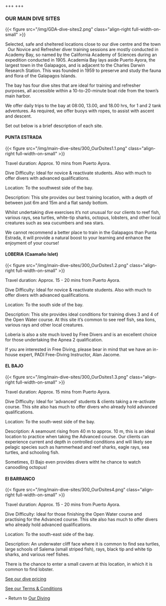 +++
+++

### OUR MAIN DIVE SITES

{{< figure src="/img/GDA-dive-sites2.png" class="align-right full-width-on-small" >}}

<span class="strapline">Selected, safe and sheltered locations close to our dive centre and the town</span>
 
Our Novice and Refresher diver training sessions are mostly conducted in Academy Bay, so named by the California Academy of Sciences during an expedition conducted in 1905.  Academia Bay lays aside Puerto Ayora, the largest town in the Galapagos, and is adjacent to the Charles Darwin Research Station.  This was founded in 1959 to preserve and study the fauna and flora of the Galapagos Islands.

The bay has four dive sites that are ideal for training and refresher purposes, all accessible within a 10-to-20-minute boat ride from the town’s main harbor.

We offer daily trips to the bay at 08:00, 13.00, and 18.00 hrs, for 1 and 2 tank adventures.  As required, we offer buoys with ropes, to assist with ascent and descent.

Set out below is a brief description of each site.

#### PUNTA ESTRADA

{{< figure src="/img/main-dive-sites/300_OurDsites1.1.png" class="align-right full-width-on-small" >}}

Travel duration:  Approx. 10 mins from Puerto Ayora.

Dive Difficulty:  Ideal for novice & reactivate students. Also with much to offer divers with advanced qualifications.

Location:  To the southwest side of the bay.

Description:  This site provides our best training location, with a depth of between just 6m and 15m and a flat sandy bottom.  

Whilst undertaking dive exercises it’s not unusual for our clients to reef fish, various rays, sea turtles, white-tip sharks, octopus, lobsters, and other local creatures such as sea cucumbers and sea stars. 

We cannot recommend a better place to train in the Galapagos than Punta Estrada, it will provide a natural boost to your learning and enhance the enjoyment of your course!


<div class="grey-bar"></div>

#### LOBERIA (Caamaño Islet)

{{< figure src="/img/main-dive-sites/300_OurDsites1.2.png" class="align-right full-width-on-small" >}}

Travel duration: Approx. 15 - 20 mins from Puerto Ayora.

Dive Difficulty: Ideal for novice & reactivate students. Also with much to offer divers with advanced qualifications.

Location: To the south side of the bay.

Description: This site provides ideal conditions for training dives 3 and 4 of the Open Water course.  At this site it’s common to see reef fish, sea lions, various rays and other local creatures.

Loberia is also a site much loved by Free Divers and is an excellent choice for those undertaking the Apnea 2 qualification. 

 If you are interested in Free Diving, please bear in mind that we have an in-house expert, PADI Free-Diving Instructor, Alan Jacome.

<div class="grey-bar"></div>

#### EL BAJO

{{< figure src="/img/main-dive-sites/300_OurDsites1.3.png" class="align-right full-width-on-small" >}}

Travel duration: Approx. 15 mins from Puerto Ayora.

Dive Difficulty: Ideal for 'advanced' students & clients taking a re-activate course. This site also has much to offer divers who already hold advanced qualifications.

Location: To the south-west side of the bay.

Description:  A seamount rising from 40 m to approx. 10 m, this is an ideal location to practice when taking the Advanced course. Our clients can experience current and depth in controlled conditions and will likely see pelagic species such as hammerhead and reef sharks, eagle rays, sea turtles, and schooling fish.

Sometimes, El Bajo even provides divers witht he chance to watch canoodling octopus!

<div class="grey-bar"></div>

#### El BARRANCO

{{< figure src="/img/main-dive-sites/300_OurDsites4.png" class="align-right full-width-on-small" >}}

Travel duration: Approx. 15 - 20 mins from Puerto Ayora.

Dive Difficulty: Ideal for those finishing the Open Water course and practising for the Advanced course.  This site also has much to offer divers who already hold advanced qualifications.

Location: To the south-east side of the bay.

Description:  An underwater cliff face where it is common to find sea turtles, large schools of Salema (small striped fish), rays, black tip and white tip sharks, and various reef fishes.  

There is the chance to enter a small cavern at this location, in which it is common to find lobster.



<div class="grey-bar"></div>

[See our dive pricing](/our-diving/our-prices)

[See our Terms & Conditions](/about/terms-and-conditions)

**-**
Return to [Our Diving](/our-diving/our-diving)
